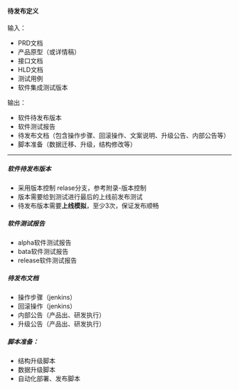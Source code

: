 #### 待发布定义

输入：
* PRD文档
* 产品原型（或详情稿）
* 接口文档
* HLD文档
* 测试用例
* 软件集成测试版本

输出：
* 软件待发布版本
* 软件测试报告
* 待发布文档（包含操作步骤、回滚操作、文案说明、升级公告、内部公告等）
* 脚本准备（数据迁移、升级，结构修改等）

---

##### 软件待发布版本
* 采用版本控制 relase分支，参考附录-版本控制
* 版本需要给到测试进行最后的上线前发布测试
* 待发布版本需要**上线模拟**，至少3次，保证发布顺畅

##### 软件测试报告
* alpha软件测试报告
* bata软件测试报告
* release软件测试报告

##### 待发布文档
* 操作步骤（jenkins）
* 回滚操作（jenkins）
* 内部公告（产品出、研发执行）
* 升级公告（产品出、研发执行）

##### 脚本准备：
* 结构升级脚本
* 数据升级脚本
* 自动化部署、发布脚本



